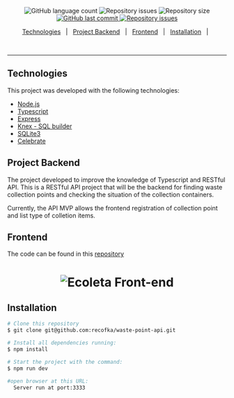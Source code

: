 <p align="center">

  <img alt="GitHub language count" src="https://img.shields.io/github/languages/count/recofka/waste-point-api?style=flat-square">
  
  <img alt="Repository issues" src="https://img.shields.io/github/languages/top/recofka/waste-point-api?style=flat-square">

  <img alt="Repository size" src="https://img.shields.io/github/repo-size/recofka/waste-point-api?style=flat-square">
  
  <a href="https://github.com/recofka/waste-point-web/commits/master">
    <img alt="GitHub last commit" src="https://img.shields.io/github/last-commit/recofka/waste-point-api?style=flat-square">
  </a>
  
  <a href="https://github.com/recofka/waste-point-web/issues">
    <img alt="Repository issues" src="https://img.shields.io/github/issues/recofka/waste-point-api?style=flat-square">
  </a>
  
</p>

<p align="center">
  <a href="#-technologies">Technologies</a>&nbsp;&nbsp;&nbsp;|&nbsp;&nbsp;
  <a href="#-project">Project Backend</a>&nbsp;&nbsp;&nbsp;|&nbsp;&nbsp;
  <a href="#-frontend">Frontend</a>&nbsp;&nbsp;&nbsp;|&nbsp;&nbsp;
  <!-- <a href="#-goals">Goals</a>&nbsp;&nbsp;&nbsp;|&nbsp;&nbsp; -->
  <!-- <a href="#-features">Features</a>&nbsp;&nbsp;&nbsp;|&nbsp;&nbsp; -->
  <a href="#-installation">Installation</a>&nbsp;&nbsp;&nbsp;|&nbsp;&nbsp;
</p>

<br>


---

##  Technologies

This project was developed with the following technologies:

- [Node.js](https://nodejs.org/en/)
- [Typescript](https://www.typescriptlang.org/)
- [Express](https://expressjs.com/)
- [Knex - SQL builder](http://knexjs.org/)
- [SQLite3](https://www.sqlite.org/index.html)
- [Celebrate](https://github.com/arb/celebrate)


##  Project Backend
The project developed to improve the knowledge of Typescript and RESTful API.
This is a RESTful API project that will be the backend for finding waste collection points and checking the situation of the collection containers.

Currently, the API MVP allows the frontend registration of collection point and list type of colletion items.


##  Frontend
The code can be found in this [repository](https://github.com/recofka/Waste-Point-web)
<h1 align="center">
    <img alt="Ecoleta Front-end" title="#gif" src="https://media.giphy.com/media/IzXkAkQ8CT8nrk5aL1/giphy.gif" />
</h1>



<!-- ##  Goals

<p>Goals</p>

## Features

<p>Features</p> -->


##  Installation

```bash
# Clone this repository
$ git clone git@github.com:recofka/waste-point-api.git

# Install all dependencies running:
$ npm install

# Start the project with the command:
$ npm run dev

#open browser at this URL:
  Server run at port:3333
  


```
